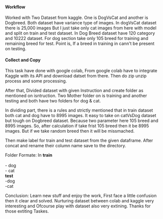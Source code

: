 #### Workflow

Worked with Two Dataset from kaggle. One is DogVsCat and another is Dogbreed. Both dataset have variance type of images. In dogVsCat dataset there is 25,000 images But I just take only cat images from here with model and split on train and test dataset. In Dog Breed dataset have 120 category and 10222 dataset. For dog section take only 105 breed for training and remaining breed for test. Point is, If a breed in training in cann't be present on testing.

#### Collect and Copy
This task have done with google colab, From google colab have to integrate Kaggle with its API and download datset from there. Then do zip unzip process and some processing.

After that, Divided dataset with given Instruction and create folder as mentioned on isntruction. Two Mother folder on is training and another testing and both have two folders for dog & cat.

In dividing part, there is a rules and strictly mentioned that in train dataset both cat and dog have to 8995 images. It easy to take on catVsDog dataset but tough on Dogbreed dataset. Because two parameter here 105 breed and 8995 images. So, after calculation if take frist 105 breed then it be 8995 images. But if we take random breed then it will be missmached.

Then make label for train and test dataset from the given dataframe. After concat and rename their column name save to the directory.

 Folder Formate: 
         In **train**<br>
                 <br>- dog
                 <br>- cat
            <br> **test**
                 <br>-dog
                 <br>-cat
                 
Conclusion: Learn new stuff and enjoy the work, First face a little confusion then it clear and solved. Nurturing dataset between colab and kaggle very interesting and Ofcourse play with dataset also very extining. Thanks for those extiting Taskes.
